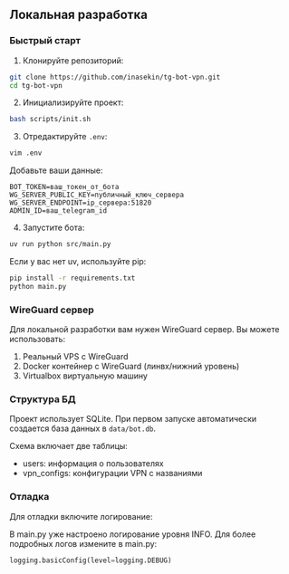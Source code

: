 ## Локальная разработка

### Быстрый старт

1. Клонируйте репозиторий:
```bash
git clone https://github.com/inasekin/tg-bot-vpn.git
cd tg-bot-vpn
```

2. Инициализируйте проект:
```bash
bash scripts/init.sh
```

3. Отредактируйте `.env`:
```bash
vim .env
```

Добавьте ваши данные:
```
BOT_TOKEN=ваш_токен_от_бота
WG_SERVER_PUBLIC_KEY=публичный_ключ_сервера
WG_SERVER_ENDPOINT=ip_сервера:51820
ADMIN_ID=ваш_telegram_id
```

4. Запустите бота:
```bash
uv run python src/main.py
```

Если у вас нет uv, используйте pip:

```bash
pip install -r requirements.txt
python main.py
```

### WireGuard сервер

Для локальной разработки вам нужен WireGuard сервер. Вы можете использовать:

1. Реальный VPS с WireGuard
2. Docker контейнер с WireGuard (линвх/нижний уровень)
3. Virtualbox виртуальную машину

### Структура БД

Проект использует SQLite. При первом запуске автоматически создается база данных в `data/bot.db`.

Схема включает две таблицы:
- users: информация о пользователях
- vpn_configs: конфигурации VPN с названиями

### Отладка

Для отладки включите логирование:

В main.py уже настроено логирование уровня INFO. Для более подробных логов измените в main.py:

```python
logging.basicConfig(level=logging.DEBUG)
```
